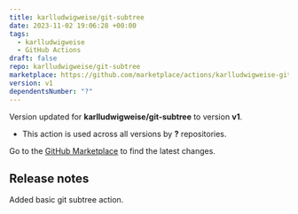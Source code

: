 ```yaml
---
title: karlludwigweise/git-subtree
date: 2023-11-02 19:06:28 +00:00
tags:
  - karlludwigweise
  - GitHub Actions
draft: false
repo: karlludwigweise/git-subtree
marketplace: https://github.com/marketplace/actions/karlludwigweise-git-subtree
version: v1
dependentsNumber: "?"
---
```



Version updated for **karlludwigweise/git-subtree** to version **v1**.
- This action is used across all versions by **?** repositories.

Go to the [GitHub Marketplace](https://github.com/marketplace/actions/karlludwigweise-git-subtree) to find the latest changes.

## Release notes

Added basic git subtree action.
